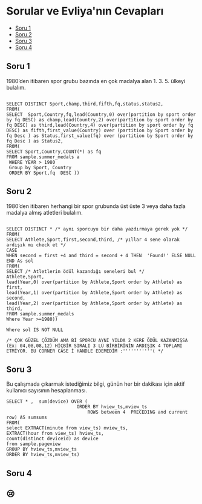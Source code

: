 # Sorular ve Evliya'nın Cevapları
* [Soru 1](#Aga-yarım-yamalak-oldu-bu)
* [Soru 2](#bir-tane-corner-case-var-onu-çözemedik)
* [Soru 3](#on-numara-çözüm)
* [Soru 4](#üzgünüm)

## Soru 1
1980’den itibaren spor grubu bazında en çok madalya alan 1. 3. 5. ülkeyi bulalım.
```

SELECT DISTINCT Sport,champ,third,fifth,fq,status,status2, 
FROM(
SELECT  Sport,Country,fq,lead(Country,0) over(partition by sport order by fq DESC) as champ,lead(Country,2) over(partition by sport order by fq DESC) as third,lead(Country,4) over(partition by sport order by fq DESC) as fifth,first_value(Country) over (partition by Sport order by fq Desc ) as Status,first_value(fq) over (partition by Sport order by fq Desc ) as Status2,
FROM(
SELECT Sport,Country,COUNT(*) as fq 
FROM sample.summer_medals a
 WHERE YEAR > 1980
 Group by Sport, Country
 ORDER BY Sport,fq  DESC )) 
```
	
## Soru 2
1980’den itibaren herhangi bir spor grubunda üst üste 3 veya daha fazla madalya almış atletleri bulalım.
```

SELECT DISTINCT * /* aynı sporcuyu bir daha yazdırmaya gerek yok */
FROM(
SELECT Athlete,Sport,first,second,third, /* yıllar 4 sene olarak ardışık mı check et */
CASE
WHEN second = first +4 and third = second + 4 THEN  'Found!' ELSE NULL END As sol
FROM(
SELECT /* Atletlerin ödül kazandığı seneleri bul */
Athlete,Sport,
lead(Year,0) over(partition by Athlete,Sport order by Athlete) as first,
lead(Year,1) over(partition by Athlete,Sport order by Athlete) as second,
lead(Year,2) over(partition by Athlete,Sport order by Athlete) as third,
FROM sample.summer_medals
Where Year >=1980))

Where sol IS NOT NULL

/* ÇOK GÜZEL ÇÖZDÜM AMA Bİ SPORCU AYNI YILDA 2 KERE ÖDÜL KAZANMIŞSA (Ex: 04,08,08,12) HİÇBİR SIRALI 3 LÜ BİRBİRİNİN ARDIŞIK 4 TOPLAMI ETMİYOR. BU CORNER CASE İ HANDLE EDEMEDİM :'''''''''''( */
```


	
## Soru 3
Bu çalışmada çıkarmak istediğimiz bilgi, günün her bir dakikası için aktif kullanıcı sayısının hesaplanması.

```
SELECT * ,  sum(device) OVER (
                          ORDER BY hview_ts,mview_ts
                              ROWS between 4  PRECEDING and current row) AS sumsums
FROM(
select EXTRACT(minute from view_ts) mview_ts,
EXTRACT(hour from view_ts) hview_ts,
count(distinct deviceid) as device
from sample.pageview 
GROUP BY hview_ts,mview_ts
ORDER BY hview_ts,mview_ts)
```

## Soru 4
## :cry:
